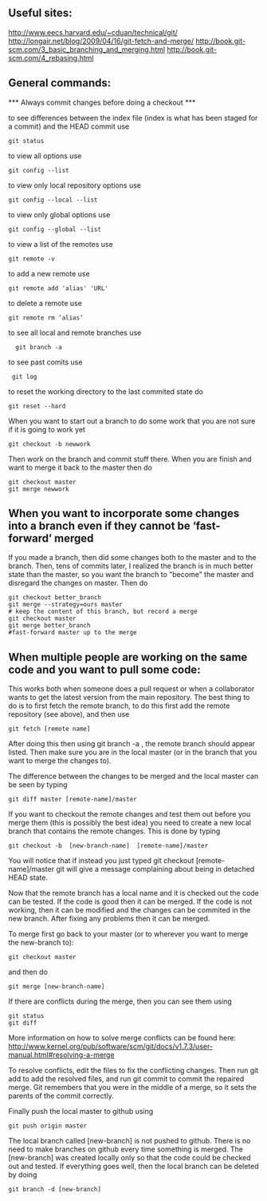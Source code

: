 ## Useful sites:

http://www.eecs.harvard.edu/~cduan/technical/git/
http://longair.net/blog/2009/04/16/git-fetch-and-merge/
http://book.git-scm.com/3_basic_branching_and_merging.html
http://book.git-scm.com/4_rebasing.html

## General commands:

*** Always commit changes before doing a checkout ***

to see differences between the index file (index is what has been staged for a commit) and the HEAD commit use

    git status

to view all options use 

    git config --list

to view only local repository options use
  
    git config --local --list

to view only global options use
 
    git config --global --list


to view a list of the remotes use

    git remote -v

to add a new remote use

    git remote add 'alias' 'URL'

to delete a remote use

    git remote rm ‘alias’


to see all local and remote branches use

      git branch -a

to see past comits use
  
     git log

to reset the working directory to the last commited state do

    git reset --hard

When you want to start out a branch to do some work that you are not sure if it is going to work yet

    git checkout -b newwork

Then work on the branch and commit stuff there.  When you are finish and want to merge it back to the master then do

    git checkout master
    git merge newwork

## When you want to incorporate some changes into a branch even if they cannot be ‘fast-forward’ merged

 If you made a branch, then did some changes both to the master and to the branch.
Then, tens of commits later, I realized the branch is in much better state than the master, so you want the branch to "become" the master and disregard the changes on master. Then do

    git checkout better_branch
    git merge --strategy=ours master    
    # keep the content of this branch, but record a merge
    git checkout master
    git merge better_branch             
    #fast-forward master up to the merge


## When multiple people are working on the same code and you want to pull some code:

This works both when someone does a pull request or when a collaborator wants to get the latest version from the main repository.  The best thing to do is to first fetch the remote branch, to do this first add the remote repository (see above), and then use

    git fetch [remote name]

After doing this then using git branch -a  , the remote branch should appear listed.    Then make sure you are in the local master (or in the branch that you want to merge the changes to). 

The difference between the changes to be merged and the local master can be seen by typing

    git diff master [remote-name]/master

If you want to checkout the remote changes and test them out before you merge them (this is possibly the best idea)  you need to create a new local branch that contains the remote changes. This is done by typing 

    git checkout -b  [new-branch-name]  [remote-name]/master

You will notice that if instead you just typed git checkout [remote-name]/master git will give a message complaining about being in detached HEAD state. 

Now that the remote branch has a local name and it is checked out the code can be tested.  If the code is good then it can be merged.   If the code is not working, then it can be modified and the changes can be commited in the new branch.  After fixing any problems then it can be merged.

To merge first go back to your master (or to wherever you want to merge the new-branch to):

    git checkout master

and then do 

    git merge [new-branch-name]

If there are conflicts during the merge,  then you can see them using

    git status  
    git diff

More information on how to solve merge conflicts can be found here:
http://www.kernel.org/pub/software/scm/git/docs/v1.7.3/user-manual.html#resolving-a-merge

To resolve conflicts, edit the files to fix the conflicting changes. Then run git add to add the resolved files, and run git commit to commit the repaired merge. Git remembers that you were in the middle of a merge, so it sets the parents of the commit correctly.

Finally push the local master to github using 

    git push origin master

The local branch called [new-branch] is not pushed to github.  There is no need to make branches on github every time something is merged.  The [new-branch] was created locally only so that the code could be checked out and tested.   If everything goes well, then the local branch can be deleted by doing 

    git branch -d [new-branch] 
